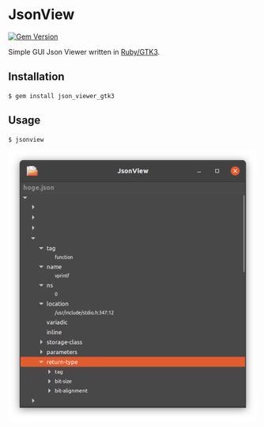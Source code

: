 # JsonView

[![Gem Version](https://badge.fury.io/rb/json_viewer_gtk3.svg)](https://badge.fury.io/rb/json_viewer_gtk3)

Simple GUI Json Viewer written in [Ruby/GTK3](https://github.com/ruby-gnome/ruby-gnome).

## Installation

    $ gem install json_viewer_gtk3

## Usage

    $ jsonview

![Screenshot](/resources/jsonview_screenshot.png?raw=true "screenshot")
